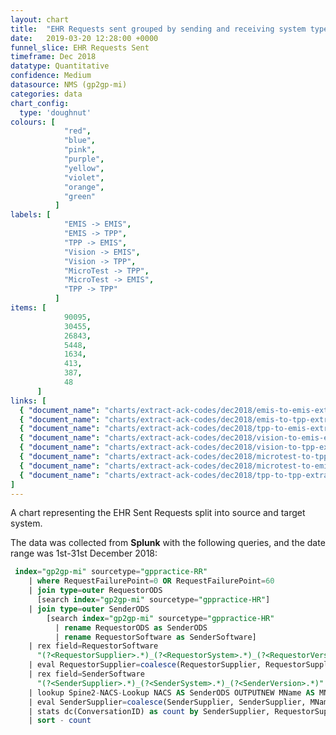 ```yaml
---
layout: chart
title:  "EHR Requests sent grouped by sending and receiving system type"
date:   2019-03-20 12:28:00 +0000
funnel_slice: EHR Requests Sent
timeframe: Dec 2018
datatype: Quantitative
confidence: Medium
datasource: NMS (gp2gp-mi)
categories: data
chart_config: 
  type: 'doughnut'
colours: [
            "red",
            "blue",
            "pink",
            "purple",
            "yellow",
            "violet",
            "orange",
            "green"
          ]
labels: [
            "EMIS -> EMIS",
            "EMIS -> TPP",
            "TPP -> EMIS",
            "Vision -> EMIS",
            "Vision -> TPP",
            "MicroTest -> TPP",
            "MicroTest -> EMIS",
            "TPP -> TPP"
          ]
items: [
            90095,
            30455,
            26843,
            5448,
            1634,
            413,
            387,
            48
      ]
links: [
  { "document_name": "charts/extract-ack-codes/dec2018/emis-to-emis-extract-ack-codes" },
  { "document_name": "charts/extract-ack-codes/dec2018/emis-to-tpp-extract-ack-codes" },
  { "document_name": "charts/extract-ack-codes/dec2018/tpp-to-emis-extract-ack-codes" },
  { "document_name": "charts/extract-ack-codes/dec2018/vision-to-emis-extract-ack-codes" },
  { "document_name": "charts/extract-ack-codes/dec2018/vision-to-tpp-extract-ack-codes" },
  { "document_name": "charts/extract-ack-codes/dec2018/microtest-to-tpp-extract-ack-codes" },
  { "document_name": "charts/extract-ack-codes/dec2018/microtest-to-emis-extract-ack-codes" },
  { "document_name": "charts/extract-ack-codes/dec2018/tpp-to-tpp-extract-ack-codes" }
]
---
```

A chart representing the EHR Sent Requests split into source and target system.

The data was collected from **Splunk** with the following queries, and the date range was 1st-31st December 2018:

```sql
 index="gp2gp-mi" sourcetype="gppractice-RR"
    | where RequestFailurePoint=0 OR RequestFailurePoint=60 
    | join type=outer RequestorODS 
      [search index="gp2gp-mi" sourcetype="gppractice-HR"] 
    | join type=outer SenderODS 
        [search index="gp2gp-mi" sourcetype="gppractice-HR" 
          | rename RequestorODS as SenderODS 
          | rename RequestorSoftware as SenderSoftware]
    | rex field=RequestorSoftware 
      "(?<RequestorSupplier>.*)_(?<RequestorSystem>.*)_(?<RequestorVersion>.*)"
    | eval RequestorSupplier=coalesce(RequestorSupplier, RequestorSupplier, "unknown")
    | rex field=SenderSoftware 
      "(?<SenderSupplier>.*)_(?<SenderSystem>.*)_(?<SenderVersion>.*)"
    | lookup Spine2-NACS-Lookup NACS AS SenderODS OUTPUTNEW MName AS MName
    | eval SenderSupplier=coalesce(SenderSupplier, SenderSupplier, MName, MName, "unknown")
    | stats dc(ConversationID) as count by SenderSupplier, RequestorSupplier
    | sort - count
```
